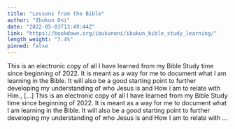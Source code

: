 ```yaml
---
title: "Lessons from the Bible"
author: "Ibukun Oni"
date: "2022-05-03T13:49:44Z"
link: "https://bookdown.org/ibukunoni/ibukun_bible_study_learning/"
length_weight: "7.4%"
pinned: false
---
```


This is an electronic copy of all I have learned from my Bible Study time since beginning of 2022. It is meant as a way for me to document what I am learning in the Bible. It will also be a good starting point to further developing my understanding of who Jesus is and How i am to relate with Him., [...] This is an electronic copy of all I have learned from my Bible Study time since beginning of 2022. It is meant as a way for me to document what I am learning in the Bible. It will also be a good starting point to further developing my understanding of who Jesus is and How I am to relate with ...
